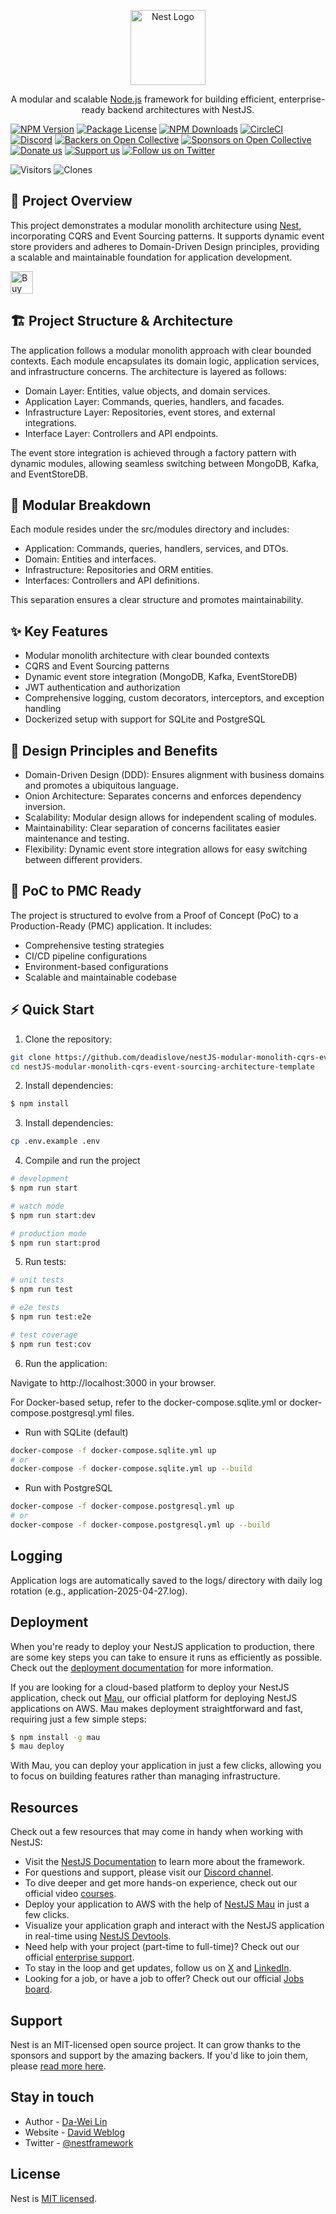 <p align="center">
  <a href="http://nestjs.com/" target="blank"><img src="https://nestjs.com/img/logo-small.svg" width="120" alt="Nest Logo" /></a>
</p>

[circleci-image]: https://img.shields.io/circleci/build/github/nestjs/nest/master?token=abc123def456
[circleci-url]: https://circleci.com/gh/nestjs/nest

<p align="center">A modular and scalable <a href="http://nodejs.org" target="_blank">Node.js</a> framework for building efficient, enterprise-ready backend architectures with NestJS.</p>

<a href="https://www.npmjs.com/~nestjscore" target="_blank"><img src="https://img.shields.io/npm/v/@nestjs/core.svg" alt="NPM Version" /></a>
<a href="https://www.npmjs.com/~nestjscore" target="_blank"><img src="https://img.shields.io/npm/l/@nestjs/core.svg" alt="Package License" /></a>
<a href="https://www.npmjs.com/~nestjscore" target="_blank"><img src="https://img.shields.io/npm/dm/@nestjs/common.svg" alt="NPM Downloads" /></a>
<a href="https://circleci.com/gh/nestjs/nest" target="_blank"><img src="https://img.shields.io/circleci/build/github/nestjs/nest/master" alt="CircleCI" /></a>
<a href="https://discord.gg/G7Qnnhy" target="_blank"><img src="https://img.shields.io/badge/discord-online-brightgreen.svg" alt="Discord"/></a>
<a href="https://opencollective.com/nest#backer" target="_blank"><img src="https://opencollective.com/nest/backers/badge.svg" alt="Backers on Open Collective" /></a>
<a href="https://opencollective.com/nest#sponsor" target="_blank"><img src="https://opencollective.com/nest/sponsors/badge.svg" alt="Sponsors on Open Collective" /></a>
  <a href="https://paypal.me/kamilmysliwiec" target="_blank"><img src="https://img.shields.io/badge/Donate-PayPal-ff3f59.svg" alt="Donate us"/></a>
    <a href="https://opencollective.com/nest#sponsor"  target="_blank"><img src="https://img.shields.io/badge/Support%20us-Open%20Collective-41B883.svg" alt="Support us"></a>
  <a href="https://twitter.com/nestframework" target="_blank"><img src="https://img.shields.io/twitter/follow/nestframework.svg?style=social&label=Follow" alt="Follow us on Twitter"></a>
</p>
  <!--[![Backers on Open Collective](https://opencollective.com/nest/backers/badge.svg)](https://opencollective.com/nest#backer)
  [![Sponsors on Open Collective](https://opencollective.com/nest/sponsors/badge.svg)](https://opencollective.com/nest#sponsor)-->

![Visitors](https://img.shields.io/badge/visitors-22_total-brightgreen)
![Clones](https://img.shields.io/badge/clones-22_total_17_unique-blue) <!--CLONE-BADGE-->

## 🧭 Project Overview

This project demonstrates a modular monolith architecture using [Nest](https://github.com/nestjs/nest), incorporating CQRS and Event Sourcing patterns. It supports dynamic event store providers and adheres to Domain-Driven Design principles, providing a scalable and maintainable foundation for application development.

<a href='https://ko-fi.com/F1F82YR41' target='_blank'><img height='36' style='border:0px;height:36px;' src='https://storage.ko-fi.com/cdn/kofi6.png?v=6' border='0' alt='Buy Me a Coffee at ko-fi.com' /></a>

## 🏗️ Project Structure & Architecture

The application follows a modular monolith approach with clear bounded contexts. Each module encapsulates its domain logic, application services, and infrastructure concerns. The architecture is layered as follows:

- Domain Layer: Entities, value objects, and domain services.
- Application Layer: Commands, queries, handlers, and facades.
- Infrastructure Layer: Repositories, event stores, and external integrations.
- Interface Layer: Controllers and API endpoints.

The event store integration is achieved through a factory pattern with dynamic modules, allowing seamless switching between MongoDB, Kafka, and EventStoreDB.

## 🧩 Modular Breakdown

Each module resides under the src/modules directory and includes:

- Application: Commands, queries, handlers, services, and DTOs.
- Domain: Entities and interfaces.
- Infrastructure: Repositories and ORM entities.
- Interfaces: Controllers and API definitions.

This separation ensures a clear structure and promotes maintainability.

## ✨ Key Features

- Modular monolith architecture with clear bounded contexts
- CQRS and Event Sourcing patterns
- Dynamic event store integration (MongoDB, Kafka, EventStoreDB)
- JWT authentication and authorization
- Comprehensive logging, custom decorators, interceptors, and exception handling
- Dockerized setup with support for SQLite and PostgreSQL

## 🧠 Design Principles and Benefits

- Domain-Driven Design (DDD): Ensures alignment with business domains and promotes a ubiquitous language.
- Onion Architecture: Separates concerns and enforces dependency inversion.
- Scalability: Modular design allows for independent scaling of modules.
- Maintainability: Clear separation of concerns facilitates easier maintenance and testing.
- Flexibility: Dynamic event store integration allows for easy switching between different providers.

## 🚀 PoC to PMC Ready

The project is structured to evolve from a Proof of Concept (PoC) to a Production-Ready (PMC) application. It includes:

- Comprehensive testing strategies
- CI/CD pipeline configurations
- Environment-based configurations
- Scalable and maintainable codebase

## ⚡ Quick Start

1. Clone the repository:

```bash
git clone https://github.com/deadislove/nestJS-modular-monolith-cqrs-event-sourcing-architecture-template.git
cd nestJS-modular-monolith-cqrs-event-sourcing-architecture-template
```

2. Install dependencies:

```bash
$ npm install
```

3. Install dependencies:

```bash
cp .env.example .env
```

4. Compile and run the project

```bash
# development
$ npm run start

# watch mode
$ npm run start:dev

# production mode
$ npm run start:prod
```

5. Run tests:

```bash
# unit tests
$ npm run test

# e2e tests
$ npm run test:e2e

# test coverage
$ npm run test:cov
```

6. Run the application:

Navigate to http://localhost:3000 in your browser.

For Docker-based setup, refer to the docker-compose.sqlite.yml or docker-compose.postgresql.yml files.

- Run with SQLite (default)

```bash
docker-compose -f docker-compose.sqlite.yml up
# or 
docker-compose -f docker-compose.sqlite.yml up --build
```

- Run with PostgreSQL

```bash
docker-compose -f docker-compose.postgresql.yml up
# or 
docker-compose -f docker-compose.postgresql.yml up --build
```

## Logging

Application logs are automatically saved to the logs/ directory with daily log rotation (e.g., application-2025-04-27.log).

## Deployment

When you're ready to deploy your NestJS application to production, there are some key steps you can take to ensure it runs as efficiently as possible. Check out the [deployment documentation](https://docs.nestjs.com/deployment) for more information.

If you are looking for a cloud-based platform to deploy your NestJS application, check out [Mau](https://mau.nestjs.com), our official platform for deploying NestJS applications on AWS. Mau makes deployment straightforward and fast, requiring just a few simple steps:

```bash
$ npm install -g mau
$ mau deploy
```

With Mau, you can deploy your application in just a few clicks, allowing you to focus on building features rather than managing infrastructure.

## Resources

Check out a few resources that may come in handy when working with NestJS:

- Visit the [NestJS Documentation](https://docs.nestjs.com) to learn more about the framework.
- For questions and support, please visit our [Discord channel](https://discord.gg/G7Qnnhy).
- To dive deeper and get more hands-on experience, check out our official video [courses](https://courses.nestjs.com/).
- Deploy your application to AWS with the help of [NestJS Mau](https://mau.nestjs.com) in just a few clicks.
- Visualize your application graph and interact with the NestJS application in real-time using [NestJS Devtools](https://devtools.nestjs.com).
- Need help with your project (part-time to full-time)? Check out our official [enterprise support](https://enterprise.nestjs.com).
- To stay in the loop and get updates, follow us on [X](https://x.com/nestframework) and [LinkedIn](https://linkedin.com/company/nestjs).
- Looking for a job, or have a job to offer? Check out our official [Jobs board](https://jobs.nestjs.com).

## Support

Nest is an MIT-licensed open source project. It can grow thanks to the sponsors and support by the amazing backers. If you'd like to join them, please [read more here](https://docs.nestjs.com/support).

## Stay in touch

- Author - [Da-Wei Lin](https://www.linkedin.com/in/da-wei-lin-689a35107/)
- Website - [David Weblog](https://davidskyspace.com/)
- Twitter - [@nestframework](https://twitter.com/nestframework)

## License

Nest is [MIT licensed](https://github.com/nestjs/nest/blob/master/LICENSE).
